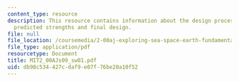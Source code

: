 ```yaml
---
content_type: resource
description: This resource contains information about the design process, failures/improvements,
  predicted strengths and final design.
file: null
file_location: /coursemedia/2-00aj-exploring-sea-space-earth-fundamentals-of-engineering-design-spring-2009/db98c534427cdaf9e07f76be20a10f52_MIT2_00AJs09_sw01.pdf
file_type: application/pdf
resourcetype: Document
title: MIT2_00AJs09_sw01.pdf
uid: db98c534-427c-daf9-e07f-76be20a10f52
---
```

